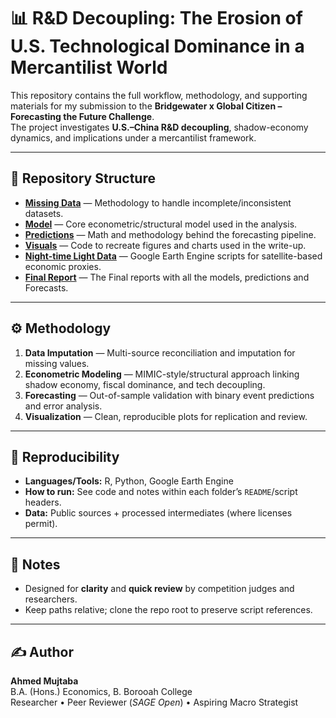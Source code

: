 # 📊 R&D Decoupling: The Erosion of U.S. Technological Dominance in a Mercantilist World

This repository contains the full workflow, methodology, and supporting materials for my submission to the **Bridgewater x Global Citizen – Forecasting the Future Challenge**.  
The project investigates **U.S.–China R&D decoupling**, shadow-economy dynamics, and implications under a mercantilist framework.

---

## 🔎 Repository Structure

- **[Missing Data](Missing%20data)** — Methodology to handle incomplete/inconsistent datasets.
- **[Model](Model)** — Core econometric/structural model used in the analysis.
- **[Predictions](Predictions)** — Math and methodology behind the forecasting pipeline.
- **[Visuals](Visuals)** — Code to recreate figures and charts used in the write-up.
- **[Night-time Light Data](night-time-light%20data)** — Google Earth Engine scripts for satellite-based economic proxies.
- **[Final Report](https://drive.google.com/file/d/1xdnslJKy-2X3xrZU787914kmzHVmXK8_/view?usp=sharing)** — The Final reports with all the models, predictions and Forecasts.

---

## ⚙️ Methodology

1. **Data Imputation** — Multi-source reconciliation and imputation for missing values.  
2. **Econometric Modeling** — MIMIC-style/structural approach linking shadow economy, fiscal dominance, and tech decoupling.  
3. **Forecasting** — Out-of-sample validation with binary event predictions and error analysis.  
4. **Visualization** — Clean, reproducible plots for replication and review.

---

## 🚀 Reproducibility

- **Languages/Tools:** R, Python, Google Earth Engine  
- **How to run:** See code and notes within each folder’s `README`/script headers.  
- **Data:** Public sources + processed intermediates (where licenses permit).

---

## 📌 Notes

- Designed for **clarity** and **quick review** by competition judges and researchers.  
- Keep paths relative; clone the repo root to preserve script references.

---

## ✍️ Author

**Ahmed Mujtaba**  
B.A. (Hons.) Economics, B. Borooah College  
Researcher • Peer Reviewer (*SAGE Open*) • Aspiring Macro Strategist
